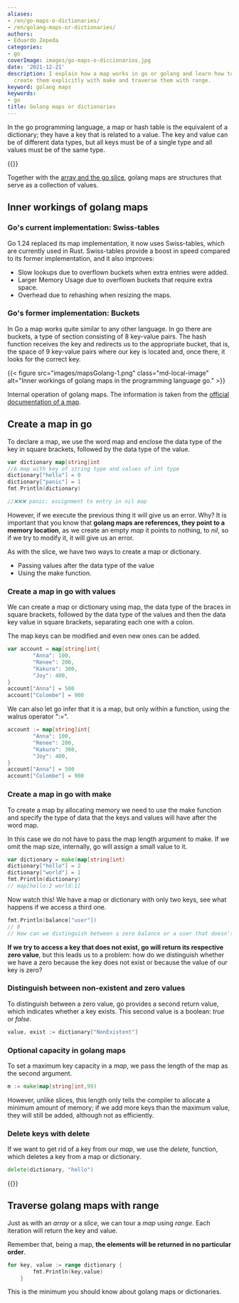 ```yaml
---
aliases:
- /en/go-maps-o-dictionaries/
- /en/golang-maps-or-dictionaries/
authors:
- Eduardo Zepeda
categories:
- go
coverImage: images/go-maps-o-diccionarios.jpg
date: '2021-12-21'
description: I explain how a map works in go or golang and learn how to declare them,
  create them explicitly with make and traverse them with range.
keyword: golang maps
keywords:
- go
title: Golang maps or dictionaries
---
```


In the go programming language, a map or hash table is the equivalent of a dictionary; they have a key that is related to a value. The key and value can be of different data types, but all keys must be of a single type and all values must be of the same type.

{{<box link="/en/pages/go-programming-language-tutorial/" image="https://res.cloudinary.com/dwrscezd2/image/upload/v1717959563/Go_gopher_favicon_uzxa20.svg" type="info" message="Hey! did you know that I wrote a completely Free Go programming language tutorial?, click here to read it it">}}

Together with the [array and the go slice](/en/go/go-slices-and-arrays-basic-characteristics-and-most-common-uses/), golang maps are structures that serve as a collection of values.

## Inner workings of golang maps

### Go's current implementation: Swiss-tables

Go 1.24 replaced its map implementation, it now uses Swiss-tables, which are currently used in Rust. Swiss-tables provide a boost in speed compared to its former implementation, and it also improves:

- Slow lookups due to overflown buckets when extra entries were added.
- Larger Memory Usage due to overflown buckets that require extra space.
- Overhead due to rehashing when resizing the maps.

### Go's former implementation: Buckets

In Go a map works quite similar to any other language. In go there are buckets, a type of section consisting of 8 key-value pairs. The hash function receives the key and redirects us to the appropriate bucket, that is, the space of 9 key-value pairs where our key is located and, once there, it looks for the correct key.

{{< figure src="images/mapsGolang-1.png" class="md-local-image" alt="Inner workings of golang maps in the programming language go." >}}

Internal operation of golang maps. The information is taken from the [official documentation of a map](https://go.dev/src/runtime/map.go).

## Create a map in go

To declare a map, we use the word map and enclose the data type of the key in square brackets, followed by the data type of the value.

```go
var dictionary map[string]int
//A map with key of string type and values of int type 
dictionary["hello"] = 0
dictionary["panic"] = 1
fmt.Println(dictionary)

//❌❌❌ panic: assignment to entry in nil map
```

However, if we execute the previous thing it will give us an error. Why? It is important that you know that **golang maps are references, they point to a memory location**, as we create an empty _map_ it points to nothing, to _nil_, so if we try to modify it, it will give us an error.

As with the slice, we have two ways to create a map or dictionary.

* Passing values after the data type of the value
* Using the make function.

### Create a map in go with values

We can create a map or dictionary using map, the data type of the braces in square brackets, followed by the data type of the values and then the data key value in square brackets, separating each one with a colon.

The map keys can be modified and even new ones can be added.

```go
var account = map[string]int{
        "Anna": 100,
        "Renee": 200,
        "Kakuro": 300,
        "Joy": 400,
}
account["Anna"] = 500
account["Colombe"] = 900
```

We can also let go infer that it is a map, but only within a function, using the walrus operator ":=".

```go
account := map[string]int{
        "Anna": 100,
        "Renee": 200,
        "Kakuro": 300,
        "Joy": 400,
}
account["Anna"] = 500
account["Colombe"] = 900
```

### Create a map in go with make

To create a map by allocating memory we need to use the make function and specify the type of data that the keys and values will have after the word map.

In this case we do not have to pass the map length argument to make. If we omit the map size, internally, go will assign a small value to it.

```go
var dictionary = make(map[string]int)
dictionary["hello"] = 2
dictionary["world"] = 1
fmt.Println(dictionary)
// map[hello:2 world:1]
```

Now watch this! We have a map or dictionary with only two keys, see what happens if we access a third one.

```go
fmt.Println(balance["user"])
// 0
// How can we distinguish between a zero balance or a user that doesn't exist
```

**If we try to access a key that does not exist, go will return its respective zero value**, but this leads us to a problem: how do we distinguish whether we have a zero because the key does not exist or because the value of our key is zero?

### Distinguish between non-existent and zero values

To distinguish between a zero value, go provides a second return value, which indicates whether a key exists. This second value is a boolean: _true_ or _false_.

```go
value, exist := dictionary["NonExistent"]
```

### Optional capacity in golang maps

To set a maximum key capacity in a _map_, we pass the length of the map as the second argument.

```go
m := make(map[string]int,99)
```

However, unlike slices, this length only tells the compiler to allocate a minimum amount of memory; if we add more keys than the maximum value, they will still be added, although not as efficiently.

### Delete keys with delete

If we want to get rid of a key from our _map_, we use the _delete,_ function, which deletes a key from a map or dictionary.

```go
delete(dictionary, "hello")
```

{{<ad>}}

## Traverse golang maps with range

Just as with an _array_ or a _slice_, we can tour a _map_ using _range_. Each iteration will return the key and value.

Remember that, being a map, **the elements will be returned in no particular order**.

```go
for key, value := range dictionary {
        fmt.Println(key,value)
    }
```

This is the minimum you should know about golang maps or dictionaries.